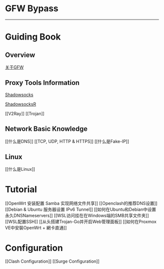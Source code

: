 
# GFW Bypass

---
# Guiding Book
## Overview
[关于GFW](关于GFW.md)
## Proxy Tools Information
[Shadowsocks](Shadowsocks.md)

[ShadowsocksR](Shadowsocks_R.md)

[[V2Ray]]
[[Trojan]]
## Network Basic Knowledge
[[什么是DNS]]
[[TCP, UDP, HTTP & HTTPS]]
[[什么是Fake-IP]]
## Linux
[[什么是Linux]]
# Tutorial
[[OpenWrt 安装配置 Samba 实现网络文件共享]]
[[Openclash的推荐DNS设置]]
[[Debian & Ubuntu 服务器设置 IPv6 Tunnel]]
[[如何在Ubuntu和Debian中设置永久DNSNameservers]]
[[WSL访问挂在在Windows端的SMB共享文件夹]]
[[WSL配置SSH]]
[[从头搭建Trojan-Go并开启Web管理面板]]
[[如何在Proxmox VE中安裝OpenWrt + 網卡直通]]
#  Configuration
[[Clash Configuration]]
[[Surge Configuration]]